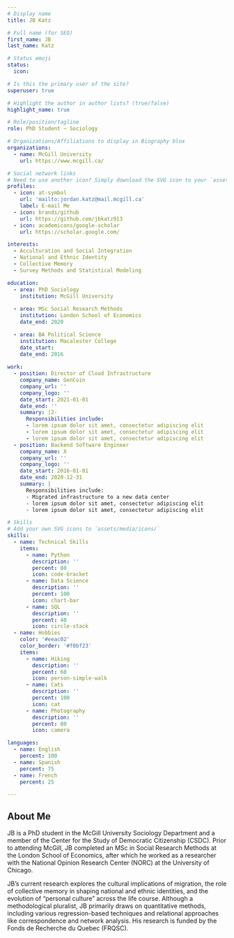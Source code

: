 ```yaml
---
# Display name
title: JB Katz

# Full name (for SEO)
first_name: JB
last_name: Katz

# Status emoji
status:
  icon: 

# Is this the primary user of the site?
superuser: true

# Highlight the author in author lists? (true/false)
highlight_name: true

# Role/position/tagline
role: PhD Student ~ Sociology

# Organizations/Affiliations to display in Biography blox
organizations:
  - name: McGill University
    url: https://www.mcgill.ca/

# Social network links
# Need to use another icon? Simply download the SVG icon to your `assets/media/icons/` folder.
profiles:
  - icon: at-symbol
    url: 'mailto:jordan.katz@mail.mcgill.ca'
    label: E-mail Me
  - icon: brands/github
    url: https://github.com/jbkatz913
  - icon: academicons/google-scholar
    url: https://scholar.google.com/

interests:
  - Acculturation and Social Integration
  - National and Ethnic Identity
  - Collective Memory
  - Survey Methods and Statistical Modeling

education:
  - area: PhD Sociology
    institution: McGill University
    
  - area: MSc Social Research Methods
    institution: London School of Economics
    date_end: 2020

  - area: BA Political Science
    institution: Macalester College
    date_start: 
    date_end: 2016
   
work:
  - position: Director of Cloud Infrastructure
    company_name: GenCoin
    company_url: ''
    company_logo: ''
    date_start: 2021-01-01
    date_end: ''
    summary: |2-
      Responsibilities include:
      - lorem ipsum dolor sit amet, consectetur adipiscing elit
      - lorem ipsum dolor sit amet, consectetur adipiscing elit
      - lorem ipsum dolor sit amet, consectetur adipiscing elit
  - position: Backend Software Engineer
    company_name: X
    company_url: ''
    company_logo: ''
    date_start: 2016-01-01
    date_end: 2020-12-31
    summary: |
      Responsibilities include:
      - Migrated infrastructure to a new data center
      - lorem ipsum dolor sit amet, consectetur adipiscing elit
      - lorem ipsum dolor sit amet, consectetur adipiscing elit

# Skills
# Add your own SVG icons to `assets/media/icons/`
skills:
  - name: Technical Skills
    items:
      - name: Python
        description: ''
        percent: 80
        icon: code-bracket
      - name: Data Science
        description: ''
        percent: 100
        icon: chart-bar
      - name: SQL
        description: ''
        percent: 40
        icon: circle-stack
  - name: Hobbies
    color: '#eeac02'
    color_border: '#f0bf23'
    items:
      - name: Hiking
        description: ''
        percent: 60
        icon: person-simple-walk
      - name: Cats
        description: ''
        percent: 100
        icon: cat
      - name: Photography
        description: ''
        percent: 80
        icon: camera

languages:
  - name: English
    percent: 100
  - name: Spanish
    percent: 75
  - name: French
    percent: 25

---
```


## About Me

JB is a PhD student in the McGill University Sociology Department and a member of the Center for the Study of Democratic Citizenship (CSDC). Prior to attending McGill, JB completed an MSc in Social Research Methods at the London School of Economics, after which he worked as a researcher with the National Opinion Research Center (NORC) at the University of Chicago.   

JB’s current research explores the cultural implications of migration, the role of collective memory in shaping national and ethnic identities, and the evolution of “personal culture” across the life course. Although a methodological pluralist, JB primarily draws on quantitative methods, including various regression-based techniques and relational approaches like correspondence and network analysis. His research is funded by the Fonds de Recherche du Quebec (FRQSC). 


